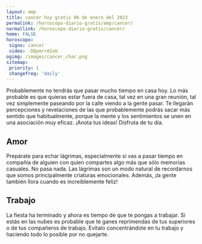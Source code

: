 ```yaml
---
layout: amp
title: cancer hoy gratis 06 de enero del 2023 
permalink: /horoscopo-diario-gratis/amp/cancer/
normallink: /horoscopo-diario-gratis/cancer/
home: FALSE
horoscopo:
 signo: cancer
 video: -DQpmrrAIeU
ogimg: /images/cancer_char.png
sitemap:
 priority: 1
 changefreq: 'daily'
---
```



Probablemente no tendrás que pasar mucho tiempo en casa hoy. Lo más probable es que quieras estar fuera de casa, tal vez en una gran reunión, tal vez simplemente paseando por la calle viendo a la gente pasar. Te llegarán percepciones y revelaciones de las que probablemente podrás sacar más sentido que habitualmente, porque la mente y los sentimientos se unen en una asociación muy eficaz. ¡Anota tus ideas! Disfruta de tu día.

## Amor

Prepárate para echar lágrimas, especialmente si vas a pasar tiempo en compañía de alguien con quien compartes algo más que sólo memorias casuales. No pasa nada. Las lágrimas son un modo natural de recordarnos que somos principalmente criaturas emocionales. Además, ¡la gente también llora cuando es increíblemente feliz!

## Trabajo

La fiesta ha terminado y ahora es tiempo de que te pongas a trabajar. Si estás en las nubes es probable que te ganes reprimendas de tus superiores o de tus compañeros de trabajo. Evítalo concentrándote en tu trabajo y haciendo todo lo posible por no quejarte.